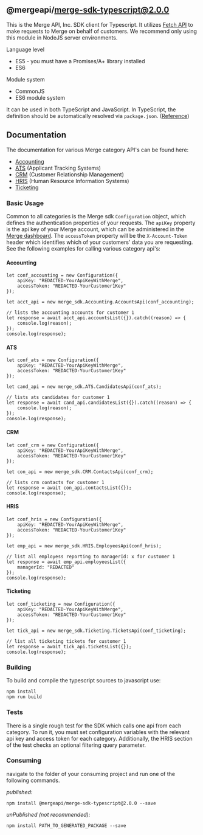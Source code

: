 ## @mergeapi/merge-sdk-typescript@2.0.0

This is the Merge API, Inc. SDK client for Typescript. It utilizes [Fetch API](https://fetch.spec.whatwg.org/) to
make requests to Merge on behalf of customers. We recommend only using this module in NodeJS server environments.

Language level
* ES5 - you must have a Promises/A+ library installed
* ES6

Module system
* CommonJS
* ES6 module system

It can be used in both TypeScript and JavaScript. In TypeScript, the definition should be automatically resolved via `package.json`. ([Reference](http://www.typescriptlang.org/docs/handbook/typings-for-npm-packages.html))

## Documentation

The documentation for various Merge category API's can be found here:

* [Accounting](https://www.merge.dev/docs/accounting/overview/)
* [ATS](https://www.merge.dev/docs/ats/overview/) (Applicant Tracking Systems)
* [CRM](https://www.merge.dev/docs/crm/overview/) (Customer Relationship Management)
* [HRIS](https://www.merge.dev/docs/hris/overview/) (Human Resource Information Systems)
* [Ticketing](https://www.merge.dev/docs/ticketing/overview/)

### Basic Usage

Common to all categories is the Merge sdk `Configuration` object, which defines the authentication properties of 
your requests. The `apiKey` property is the api key of your Merge account, which can be administered in the 
[Merge dashboard](https://app.merge.dev/configuration/keys). The `accessToken` property will be the 
`X-Account-Token` header which identifies which of your customers' data you are requesting. See the following
examples for calling various category api's:

#### Accounting

```
let conf_accounting = new Configuration({
    apiKey: "REDACTED-YourApiKeyWithMerge",
    accessToken: "REDACTED-YourCustomer1Key"
});

let acct_api = new merge_sdk.Accounting.AccountsApi(conf_accounting);

// lists the accounting accounts for customer 1
let response = await acct_api.accountsList({}).catch((reason) => {
    console.log(reason);
});
console.log(response);
```

#### ATS

```
let conf_ats = new Configuration({
    apiKey: "REDACTED-YourApiKeyWithMerge",
    accessToken: "REDACTED-YourCustomer1Key"
});

let cand_api = new merge_sdk.ATS.CandidatesApi(conf_ats);

// lists ats candidates for customer 1
let response = await cand_api.candidatesList({}).catch((reason) => {
    console.log(reason);
});
console.log(response);
```

#### CRM

```
let conf_crm = new Configuration({
    apiKey: "REDACTED-YourApiKeyWithMerge",
    accessToken: "REDACTED-YourCustomer1Key"
});

let con_api = new merge_sdk.CRM.ContactsApi(conf_crm);

// lists crm contacts for customer 1
let response = await con_api.contactsList({});
console.log(response);
```

#### HRIS

```
let conf_hris = new Configuration({
    apiKey: "REDACTED-YourApiKeyWithMerge",
    accessToken: "REDACTED-YourCustomer1Key"
});

let emp_api = new merge_sdk.HRIS.EmployeesApi(conf_hris);

// list all employess reporting to managerId: x for customer 1
let response = await emp_api.employeesList({
    managerId: "REDACTED"
});
console.log(response);
```

#### Ticketing

```
let conf_ticketing = new Configuration({
    apiKey: "REDACTED-YourApiKeyWithMerge",
    accessToken: "REDACTED-YourCustomer1Key"
});

let tick_api = new merge_sdk.Ticketing.TicketsApi(conf_ticketing);

// list all ticketing tickets for customer 1
let response = await tick_api.ticketsList({});
console.log(response);
```

### Building

To build and compile the typescript sources to javascript use:
```
npm install
npm run build
```

### Tests

There is a single rough test for the SDK which calls one api from each category. To run it, you must set 
configuration variables with the relevant api key and access token for each category. Additionally, the HRIS
section of the test checks an optional filtering query parameter.

### Consuming

navigate to the folder of your consuming project and run one of the following commands.

_published:_

```
npm install @mergeapi/merge-sdk-typescript@2.0.0 --save
```

_unPublished (not recommended):_

```
npm install PATH_TO_GENERATED_PACKAGE --save
